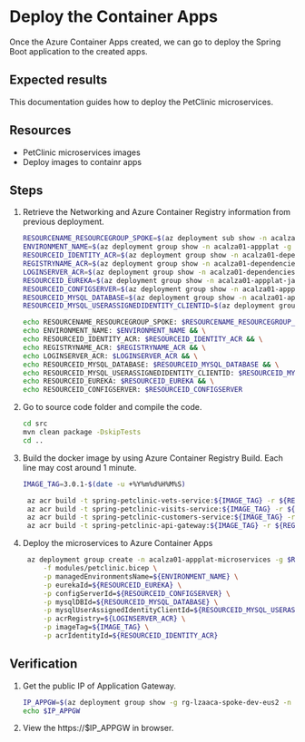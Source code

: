# Deploy the Container Apps

Once the Azure Container Apps created, we can go to deploy the Spring Boot application to the created apps.

## Expected results
This documentation guides how to deploy the PetClinic microservices.

## Resources

- PetClinic microservices images
- Deploy images to containr apps

## Steps


1. Retrieve the Networking and Azure Container Registry information from previous deployment.

    ```bash
    RESOURCENAME_RESOURCEGROUP_SPOKE=$(az deployment sub show -n acalza01-spokenetwork --query properties.outputs.spokeResourceGroupName.value -o tsv)
    ENVIRONMENT_NAME=$(az deployment group show -n acalza01-appplat -g $RESOURCENAME_RESOURCEGROUP_SPOKE --query properties.outputs.containerAppsEnvironmentName.value -o tsv)
    RESOURCEID_IDENTITY_ACR=$(az deployment group show -n acalza01-dependencies -g $RESOURCENAME_RESOURCEGROUP_SPOKE --query properties.outputs.containerRegistryUserAssignedIdentityId.value -o tsv)
    REGISTRYNAME_ACR=$(az deployment group show -n acalza01-dependencies -g $RESOURCENAME_RESOURCEGROUP_SPOKE --query properties.outputs.containerRegistryName.value -o tsv)
    LOGINSERVER_ACR=$(az deployment group show -n acalza01-dependencies -g $RESOURCENAME_RESOURCEGROUP_SPOKE --query properties.outputs.containerRegistryLoginServer.value -o tsv)
    RESOURCEID_EUREKA=$(az deployment group show -n acalza01-appplat-java -g $RESOURCENAME_RESOURCEGROUP_SPOKE --query properties.outputs.eurekaId.value -o tsv)    
    RESOURCEID_CONFIGSERVER=$(az deployment group show -n acalza01-appplat-java -g $RESOURCENAME_RESOURCEGROUP_SPOKE --query properties.outputs.configServerId.value -o tsv)
    RESOURCEID_MYSQL_DATABASE=$(az deployment group show -n acalza01-appplat-java -g $RESOURCENAME_RESOURCEGROUP_SPOKE --query properties.outputs.databaseId.value -o tsv)
    RESOURCEID_MYSQL_USERASSIGNEDIDENTITY_CLIENTID=$(az deployment group show -n acalza01-appplat-java -g $RESOURCENAME_RESOURCEGROUP_SPOKE --query properties.outputs.userAssignedIdentityClientId.value -o tsv)

    echo RESOURCENAME_RESOURCEGROUP_SPOKE: $RESOURCENAME_RESOURCEGROUP_SPOKE && \
    echo ENVIRONMENT_NAME: $ENVIRONMENT_NAME && \
    echo RESOURCEID_IDENTITY_ACR: $RESOURCEID_IDENTITY_ACR && \
    echo REGISTRYNAME_ACR: $REGISTRYNAME_ACR && \
    echo LOGINSERVER_ACR: $LOGINSERVER_ACR && \
    echo RESOURCEID_MYSQL_DATABASE: $RESOURCEID_MYSQL_DATABASE && \
    echo RESOURCEID_MYSQL_USERASSIGNEDIDENTITY_CLIENTID: $RESOURCEID_MYSQL_USERASSIGNEDIDENTITY_CLIENTID && \
    echo RESOURCEID_EUREKA: $RESOURCEID_EUREKA && \
    echo RESOURCEID_CONFIGSERVER: $RESOURCEID_CONFIGSERVER
    ```

1. Go to source code folder and compile the code.

   ```bash
   cd src
   mvn clean package -DskipTests
   cd ..
   ```

1. Build the docker image by using Azure Container Registry Build. Each line may cost around 1 minute.

   ```bash
   IMAGE_TAG=3.0.1-$(date -u +%Y%m%d%H%M%S)

    az acr build -t spring-petclinic-vets-service:${IMAGE_TAG} -r ${REGISTRYNAME_ACR} src/spring-petclinic-vets-service/target/docker --build-arg ARTIFACT_NAME=vets-service-3.0.1 --build-arg  EXPOSED_PORT=8080
    az acr build -t spring-petclinic-visits-service:${IMAGE_TAG} -r ${REGISTRYNAME_ACR} src/spring-petclinic-visits-service/target/docker --build-arg ARTIFACT_NAME=visits-service-3.0.1 --build-arg  EXPOSED_PORT=8080
    az acr build -t spring-petclinic-customers-service:${IMAGE_TAG} -r ${REGISTRYNAME_ACR} src/spring-petclinic-customers-service/target/docker --build-arg ARTIFACT_NAME=customers-service-3.0.1 --build-arg  EXPOSED_PORT=8080
    az acr build -t spring-petclinic-api-gateway:${IMAGE_TAG} -r ${REGISTRYNAME_ACR} src/spring-petclinic-api-gateway/target/docker --build-arg ARTIFACT_NAME=api-gateway-3.0.1 --build-arg  EXPOSED_PORT=8080
   ```

1. Deploy the microservices to Azure Container Apps

   ```bash
    az deployment group create -n acalza01-appplat-microservices -g $RESOURCENAME_RESOURCEGROUP_SPOKE \
        -f modules/petclinic.bicep \
        -p managedEnvironmentsName=${ENVIRONMENT_NAME} \
        -p eurekaId=${RESOURCEID_EUREKA} \
        -p configServerId=${RESOURCEID_CONFIGSERVER} \
        -p mysqlDBId=${RESOURCEID_MYSQL_DATABASE} \
        -p mysqlUserAssignedIdentityClientId=${RESOURCEID_MYSQL_USERASSIGNEDIDENTITY_CLIENTID} \
        -p acrRegistry=${LOGINSERVER_ACR} \
        -p imageTag=${IMAGE_TAG} \
        -p acrIdentityId=${RESOURCEID_IDENTITY_ACR}
   ```

## Verification

1. Get the public IP of Application Gateway.

   ```bash
   IP_APPGW=$(az deployment group show -g rg-lzaaca-spoke-dev-eus2 -n acalza01-appgw --query properties.outputs.applicationGatewayPublicIp.value -o tsv)
   echo $IP_APPGW
   ```

1. View the https://$IP_APPGW in browser.
